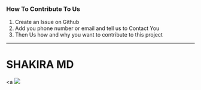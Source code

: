 ### How To Contribute To Us
1. Create an Issue on Github 
2. Add you phone number or email and tell us to Contact You
3. Then Us how and why you want to contribute to this project
-----------------------------------------------------------------


# SHAKIRA MD
<a 
  <img src="https://contrib.rocks/image?repo=SamSpeedx/kibalanga-hospital" />
</a>
